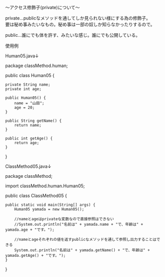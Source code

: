 〜アクセス修飾子(private)について〜

private…publicなメソッドを通してしか見られない様にする為の修飾子。<br>
要は秘め事みたいなもの。秘め事は一部の奴しか知らなかったりするので。<br>

public…誰にでも体を許す、みたいな感じ。誰にでも公開している。<br>

使用例<br>

Human05.java↓<br>

package classMethod.human;<br>

public class Human05 {<br>

	private String name;
    private int age;

    public Human05() {
        name = "山田";
        age = 20;
    }

    public String getName() {
        return name;
    }

    public int getAge() {
        return age;
    }
}<br>

ClassMethod05.java↓<br>

package classMethod;<br>

import classMethod.human.Human05;<br>

public class ClassMethod05 {<br>

	public static void main(String[] args) {
        Human05 yamada = new Human05();  

        //nameとageはprivateな変数なので直接参照はできない
        //System.out.println("名前は" + yamada.name + "で、年齢は" + yamada.age + "です。");

        //nameとageそれぞれの値を返すpublicなメソッドを通して参照し出力することはできる
        System.out.println("名前は" + yamada.getName() + "で、年齢は" + yamada.getAge() + "です。");
    }
}<br>
